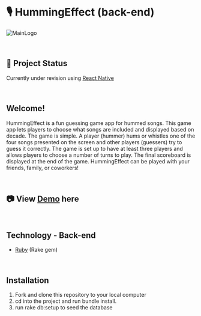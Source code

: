 # 🎙️ HummingEffect  (back-end)

![MainLogo](https://user-images.githubusercontent.com/33072677/138638571-b35e6f68-c3c0-4a10-a9ca-72c6498da6c5.jpg)

<br>

## 🚧 Project Status 
Currently under revision using [React Native](https://reactnative.dev/)

<br>

## Welcome!

HummingEffect is a fun guessing game app for hummed songs. This game app lets players to choose what songs are included and displayed based on decade. The game is simple. A player (hummer) hums or whistles one of the four songs presented on the screen and other players (guessers) try to guess it correctly. The game is set up to have at least three players and allows players to choose a number of turns to play. The final scoreboard is displayed at the end of the game. HummingEffect can be played with your friends, family, or coworkers!

<br>

## 📷 View [Demo](https://youtu.be/UzNjQaHHbcA) here

<br>


## Technology - Back-end

- [Ruby](https://github.com/ruby/ruby) (Rake gem)


<br>

## Installation

1. Fork and clone this repository to your local computer
2. cd into the project and run bundle install. 
3. run rake db:setup to seed the database

<br>  

